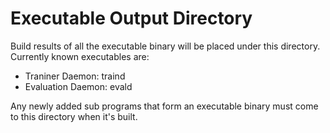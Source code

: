 Executable Output Directory
===========================

Build results of all the executable binary will be placed under this directory. Currently known executables are:
- Traniner Daemon: traind
- Evaluation Daemon: evald

Any newly added sub programs that form an executable binary  must come to this directory when it's built.
